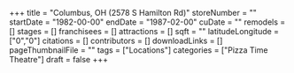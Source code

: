 +++
title = "Columbus, OH (2578 S Hamilton Rd)"
storeNumber = ""
startDate = "1982-00-00"
endDate = "1987-02-00"
cuDate = ""
remodels = []
stages = []
franchisees = []
attractions = []
sqft = ""
latitudeLongitude = ["0","0"]
citations = []
contributors = []
downloadLinks = []
pageThumbnailFile = ""
tags = ["Locations"]
categories = ["Pizza Time Theatre"]
draft = false
+++
